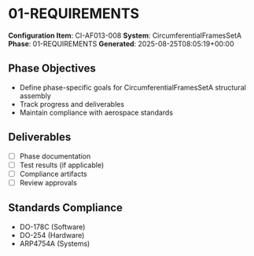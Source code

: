 # 01-REQUIREMENTS

**Configuration Item**: CI-AF013-008
**System**: CircumferentialFramesSetA
**Phase**: 01-REQUIREMENTS
**Generated**: 2025-08-25T08:05:19+00:00

## Phase Objectives
- Define phase-specific goals for CircumferentialFramesSetA structural assembly
- Track progress and deliverables
- Maintain compliance with aerospace standards

## Deliverables
- [ ] Phase documentation
- [ ] Test results (if applicable)
- [ ] Compliance artifacts
- [ ] Review approvals

## Standards Compliance
- DO-178C (Software)
- DO-254 (Hardware)
- ARP4754A (Systems)

